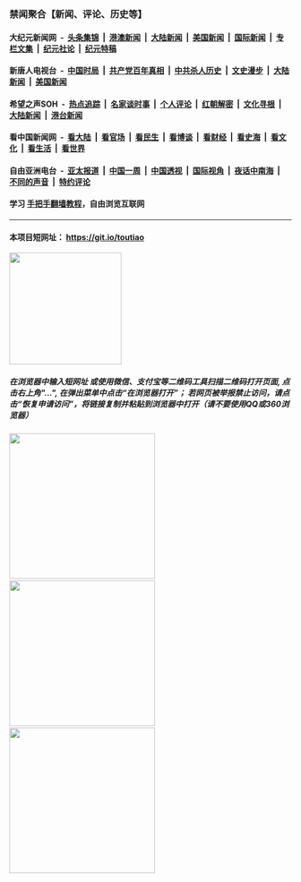### 禁闻聚合【新闻、评论、历史等】

#### 大纪元新闻网 &nbsp;-&nbsp; [头条集锦](indexes/E头条集锦.md?t=02121244) &nbsp;|&nbsp; [港澳新闻](indexes/E港澳新闻.md?t=02121244)  &nbsp;|&nbsp; [大陆新闻](indexes/E大陆新闻.md?t=02121244) &nbsp;|&nbsp; [美国新闻](indexes/E美国新闻.md?t=02121244) &nbsp;|&nbsp; [国际新闻](indexes/E国际新闻.md?t=02121244) &nbsp;|&nbsp; [专栏文集](indexes/E专栏文集.md?t=02121244) &nbsp;|&nbsp; [纪元社论](indexes/E纪元社论.md?t=02121244) &nbsp;|&nbsp; [纪元特稿](indexes/E纪元特稿.md?t=02121244) 

#### 新唐人电视台 &nbsp;-&nbsp; [中国时局](indexes/N中国时局.md?t=02121244) &nbsp;|&nbsp; [共产党百年真相](indexes/N共产党百年真相.md?t=02121244) &nbsp;|&nbsp; [中共杀人历史](indexes/N中共杀人历史.md?t=02121244) &nbsp;|&nbsp; [文史漫步](indexes/N文史漫步.md?t=02121244) &nbsp;|&nbsp; [大陆新闻](indexes/N大陆新闻.md?t=02121244) &nbsp;|&nbsp; [美国新闻](indexes/N美国新闻.md?t=02121244)

#### 希望之声SOH &nbsp;-&nbsp; [热点追踪](indexes/H热点追踪.md?t=02121244) &nbsp;|&nbsp; [名家谈时事](indexes/H名家谈时事.md?t=02121244) &nbsp;|&nbsp; [个人评论](indexes/H个人评论.md?t=02121244)  &nbsp;|&nbsp; [红朝解密](indexes/H红朝解密.md?t=02121244) &nbsp;|&nbsp; [文化寻根](indexes/H文化寻根.md?t=02121244) &nbsp;|&nbsp; [大陆新闻](indexes/H大陆新闻.md?t=02121244) &nbsp;|&nbsp; [港台新闻](indexes/H港台新闻.md?t=02121244)

#### 看中国新闻网 &nbsp;-&nbsp; [看大陆](indexes/S看大陆.md?t=02121244) &nbsp;|&nbsp; [看官场](indexes/S看官场.md?t=02121244) &nbsp;|&nbsp; [看民生](indexes/S看民生.md?t=02121244)  &nbsp;|&nbsp; [看博谈](indexes/S看博谈.md?t=02121244) &nbsp;|&nbsp; [看财经](indexes/S看财经.md?t=02121244) &nbsp;|&nbsp; [看史海](indexes/S看史海.md?t=02121244) &nbsp;|&nbsp; [看文化](indexes/S看文化.md?t=02121244) &nbsp;|&nbsp; [看生活](indexes/S看生活.md?t=02121244) &nbsp;|&nbsp; [看世界](indexes/S看世界.md?t=02121244)

#### 自由亚洲电台 &nbsp;-&nbsp; [亚太报道](indexes/R亚太报道.md?t=02121244) &nbsp;|&nbsp; [中国一周](indexes/R中国一周.md?t=02121244) &nbsp;|&nbsp; [中国透视](indexes/R中国透视.md?t=02121244)  &nbsp;|&nbsp; [国际视角](indexes/R国际视角.md?t=02121244) &nbsp;|&nbsp; [夜话中南海](indexes/R夜话中南海.md?t=02121244) &nbsp;|&nbsp; [不同的声音](indexes/R不同的声音.md?t=02121244) &nbsp;|&nbsp; [特约评论](indexes/R特约评论.md?t=02121244)

#### 学习 [手把手翻墙教程](https://github.com/gfw-breaker/guides/wiki)，自由浏览互联网

----

#### 本项目短网址： https://git.io/toutiao
<img src="https://raw.githubusercontent.com/gfw-breaker/banned-news/master/scripts/img/qr.png" width="200px"/>  

##### 在浏览器中输入短网址 或使用微信、支付宝等二维码工具扫描二维码打开页面, 点击右上角"...", 在弹出菜单中点击“在浏览器打开”； 若网页被举报禁止访问，请点击“恢复申请访问”，将链接复制并粘贴到浏览器中打开（请不要使用QQ或360浏览器）

<img src="https://raw.githubusercontent.com/gfw-breaker/banned-news/master/scripts/img/1.png" width="260px"/> &nbsp; <img src="https://raw.githubusercontent.com/gfw-breaker/banned-news/master/scripts/img/2.png" width="260px"/> &nbsp; <img src="https://raw.githubusercontent.com/gfw-breaker/banned-news/master/scripts/img/3.png" width="260px"/>
